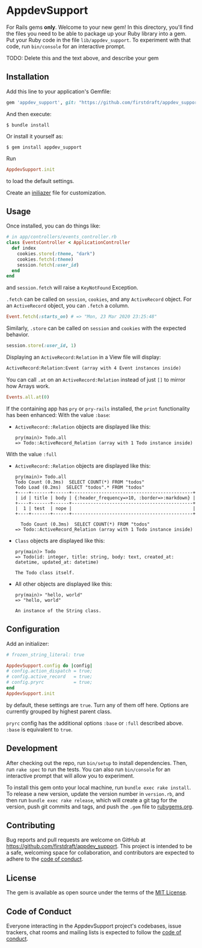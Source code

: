 # AppdevSupport

For Rails gems **only**.
Welcome to your new gem! In this directory, you'll find the files you need to be able to package up your Ruby library into a gem. Put your Ruby code in the file `lib/appdev_support`. To experiment with that code, run `bin/console` for an interactive prompt.

TODO: Delete this and the text above, and describe your gem

## Installation

Add this line to your application's Gemfile:

```ruby
gem 'appdev_support', git: "https://github.com/firstdraft/appdev_support"
```

And then execute:

    $ bundle install

Or install it yourself as:

    $ gem install appdev_support

Run

```rb
AppdevSupport.init
```
to load the default settings.

Create an [iniliazer](#configuration) file for customization.

## Usage

Once installed, you can do things like:

```ruby
# in app/controllers/events_controller.rb
class EventsController < ApplicationController 
  def index
    cookies.store(:theme, "dark")
    cookies.fetch(:theme)
    session.fetch(:user_id)
  end
end
```

and `session.fetch` will raise a `KeyNotFound` Exception.

`.fetch` can be called on `session`, `cookies`, and any `ActiveRecord` object. For an `ActiveRecord` object, you can `.fetch` a column.

```ruby
Event.fetch(:starts_on) # => "Mon, 23 Mar 2020 23:25:48"
```

Similarly, `.store` can be called on `session` and `cookies` with the expected behavior. 

```ruby
session.store(:user_id, 1)
```

Displaying an `ActiveRecord:Relation` in a View file will display:

```html
ActiveRecord:Relation:Event (array with 4 Event instances inside)
```

You can call `.at` on an `ActiveRecord:Relation` instead of just `[]` to mirror how Arrays work.

```ruby
Events.all.at(0)
```

If the containing app has `pry` or `pry-rails` installed, the `print` functionality has been enhanced:
With the value `:base`:
- `ActiveRecord::Relation` objects are displayed like this:
  ```irb
  pry(main)> Todo.all
  => Todo::ActiveRecord_Relation (array with 1 Todo instance inside)
  ```
With the value `:full`
- `ActiveRecord::Relation` objects are displayed like this:
  ```irb
  pry(main)> Todo.all
  Todo Count (0.3ms)  SELECT COUNT(*) FROM "todos"
  Todo Load (0.2ms)  SELECT "todos".* FROM "todos"
  +----+-------+------+---------------------------------------------+
  | id | title | body | {:header_frequency=>10, :border=>:markdown} |
  +----+-------+------+---------------------------------------------+
  |  1 | test  | nope |                                             |
  +----+-------+------+---------------------------------------------+

    Todo Count (0.3ms)  SELECT COUNT(*) FROM "todos"
  => Todo::ActiveRecord_Relation (array with 1 Todo instance inside)
  ```
- `Class` objects are displayed like this:
  ```irb
  pry(main)> Todo
  => Todo(id: integer, title: string, body: text, created_at: datetime, updated_at: datetime)

  The Todo class itself.
  ```
- All other objects are displayed like this:
  ```irb
  pry(main)> "hello, world"
  => "hello, world"

  An instance of the String class.
  ```

## Configuration

Add an initializer:

```rb
# frozen_string_literal: true

AppdevSupport.config do |config|
# config.action_dispatch = true;
# config.active_record   = true;
# config.pryrc           = true;
end
AppdevSupport.init
```

by default, these settings are `true`. Turn any of them off here. Options are currently grouped by highest parent class.

`pryrc` config has the additional options `:base` or `:full` described above. `:base` is equivalent to `true`.
## Development

After checking out the repo, run `bin/setup` to install dependencies. Then, run `rake spec` to run the tests. You can also run `bin/console` for an interactive prompt that will allow you to experiment.

To install this gem onto your local machine, run `bundle exec rake install`. To release a new version, update the version number in `version.rb`, and then run `bundle exec rake release`, which will create a git tag for the version, push git commits and tags, and push the `.gem` file to [rubygems.org](https://rubygems.org).

## Contributing

Bug reports and pull requests are welcome on GitHub at https://github.com/firstdraft/appdev_support. This project is intended to be a safe, welcoming space for collaboration, and contributors are expected to adhere to the [code of conduct](https://github.com/firstdraft/appdev_support/blob/master/CODE_OF_CONDUCT.md).


## License

The gem is available as open source under the terms of the [MIT License](https://opensource.org/licenses/MIT).

## Code of Conduct

Everyone interacting in the AppdevSupport project's codebases, issue trackers, chat rooms and mailing lists is expected to follow the [code of conduct](https://github.com/firstdraft/appdev_support/blob/master/CODE_OF_CONDUCT.md).

